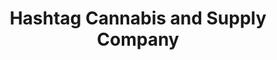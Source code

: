 ---
title: "Hashtag Cannabis and Supply Company"
url: /redmond/hashtag-cannabis-and-supply-company/
shop: Hanf
---